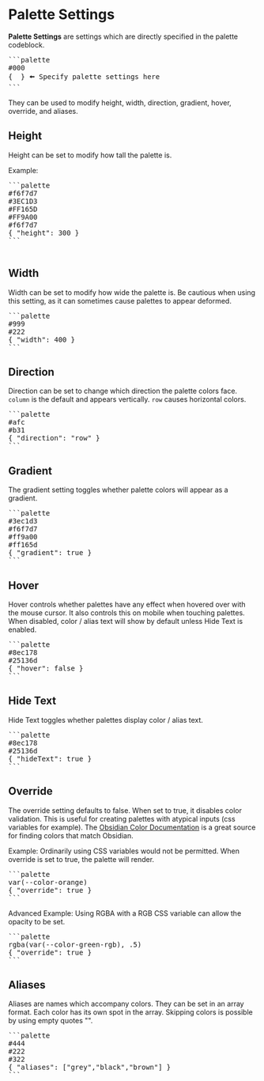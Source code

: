 # Palette Settings

**Palette Settings** are settings which are directly specified in the palette codeblock.
<pre>
```palette
#000
{  } 🠨 Specify palette settings here
```
</pre>
They can be used to modify height, width, direction, gradient, hover, override, and aliases.

## Height

Height can be set to modify how tall the palette is.

Example:

<pre>
```palette
#f6f7d7
#3EC1D3
#FF165D
#FF9A00
#f6f7d7
{ "height": 300 }
```

</pre>

## Width

Width can be set to modify how wide the palette is.
Be cautious when using this setting, as it can sometimes cause palettes to appear deformed.

<pre>
```palette
#999
#222
{ "width": 400 }
```
</pre>

## Direction

Direction can be set to change which direction the palette colors face.
`column` is the default and appears vertically. `row` causes horizontal colors.

<pre>
```palette
#afc
#b31
{ "direction": "row" }
```
</pre>

## Gradient

The gradient setting toggles whether palette colors will appear as a gradient.

<pre>
```palette
#3ec1d3
#f6f7d7
#ff9a00
#ff165d
{ "gradient": true }
```
</pre>

## Hover

Hover controls whether palettes have any effect when hovered over with the mouse cursor.
It also controls this on mobile when touching palettes.
When disabled, color / alias text will show by default unless Hide Text is enabled.

<pre>
```palette
#8ec178
#25136d
{ "hover": false }
```
</pre>

## Hide Text

Hide Text toggles whether palettes display color / alias text.

<pre>
```palette
#8ec178
#25136d
{ "hideText": true }
```
</pre>

## Override

The override setting defaults to false.
When set to true, it disables color validation.
This is useful for creating palettes with atypical inputs (css variables for example).
The [Obsidian Color Documentation](https://docs.obsidian.md/Reference/CSS+variables/Foundations/Colors) is a great source for finding colors that match Obsidian.

Example:
Ordinarily using CSS variables would not be permitted.
When override is set to true, the palette will render.

<pre>
```palette
var(--color-orange)
{ "override": true }
```
</pre>

Advanced Example:
Using RGBA with a RGB CSS variable can allow the opacity to be set.

<pre>
```palette
rgba(var(--color-green-rgb), .5)
{ "override": true }
```
</pre>

## Aliases

Aliases are names which accompany colors.
They can be set in an array format.
Each color has its own spot in the array.
Skipping colors is possible by using empty quotes "".

<pre>
```palette
#444
#222
#322
{ "aliases": ["grey","black","brown"] }
```
</pre>

